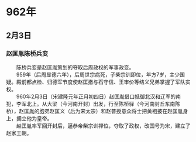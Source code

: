 # 962年
## 2月3日
### 赵匡胤陈桥兵变
　　陈桥兵变是赵匡胤策划的夺取后周政权的军事政变。<br>　　959年（后周显德六年），后周世宗病死，子柴宗训即位，年方7岁，主少国疑。殿前都点检、归德军节度使赵匡撤与石守信、王审价等结义兄弟掌握了军队实权。<br>　　960年2月3日（宋建隆元年正月初四日）赵匡胤借口抵御北汉和辽军的南犯，李军北上。从大梁（今河南开封）出发，行至陈桥驿（今河南封丘东南陈桥），赵匡胤的胞弟赵匡义（后为宋太宗）和赵普授意众将士把黄袍披在赵匡胤身上，拥立他为皇帝。<br>　　赵匡胤率军回开封后，逼恭帝柴宗训禅位，夺取了政权，改国号为宋，建立了赵家王朝。
<comment/>